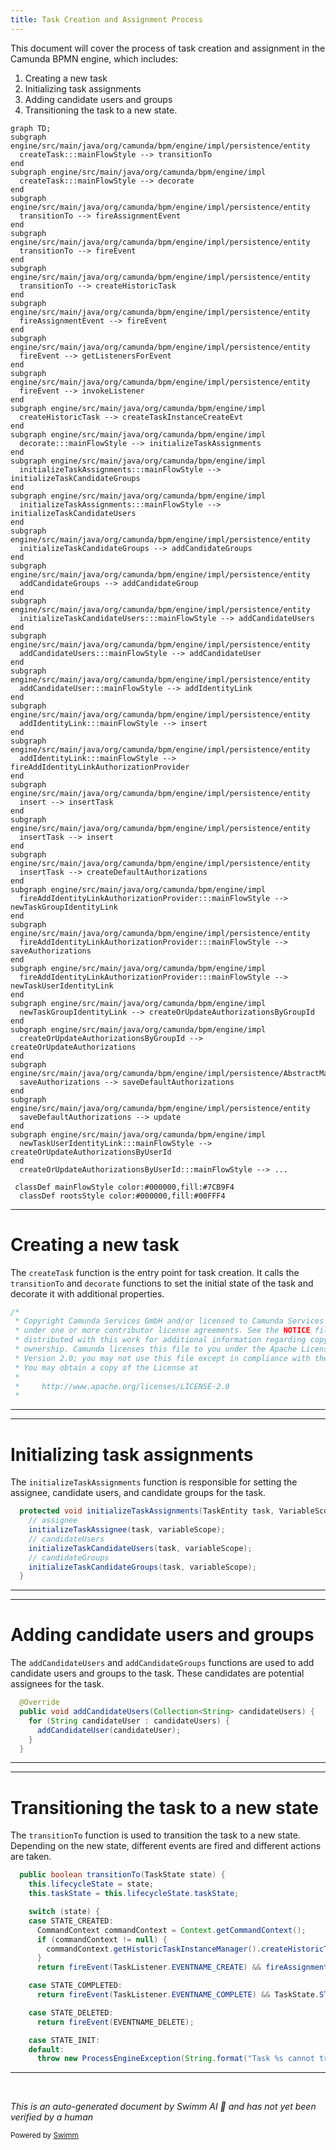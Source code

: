 ```yaml
---
title: Task Creation and Assignment Process
---
```

This document will cover the process of task creation and assignment in the Camunda BPMN engine, which includes:

1. Creating a new task
2. Initializing task assignments
3. Adding candidate users and groups
4. Transitioning the task to a new state.

```mermaid
graph TD;
subgraph engine/src/main/java/org/camunda/bpm/engine/impl/persistence/entity
  createTask:::mainFlowStyle --> transitionTo
end
subgraph engine/src/main/java/org/camunda/bpm/engine/impl
  createTask:::mainFlowStyle --> decorate
end
subgraph engine/src/main/java/org/camunda/bpm/engine/impl/persistence/entity
  transitionTo --> fireAssignmentEvent
end
subgraph engine/src/main/java/org/camunda/bpm/engine/impl/persistence/entity
  transitionTo --> fireEvent
end
subgraph engine/src/main/java/org/camunda/bpm/engine/impl/persistence/entity
  transitionTo --> createHistoricTask
end
subgraph engine/src/main/java/org/camunda/bpm/engine/impl/persistence/entity
  fireAssignmentEvent --> fireEvent
end
subgraph engine/src/main/java/org/camunda/bpm/engine/impl/persistence/entity
  fireEvent --> getListenersForEvent
end
subgraph engine/src/main/java/org/camunda/bpm/engine/impl/persistence/entity
  fireEvent --> invokeListener
end
subgraph engine/src/main/java/org/camunda/bpm/engine/impl
  createHistoricTask --> createTaskInstanceCreateEvt
end
subgraph engine/src/main/java/org/camunda/bpm/engine/impl
  decorate:::mainFlowStyle --> initializeTaskAssignments
end
subgraph engine/src/main/java/org/camunda/bpm/engine/impl
  initializeTaskAssignments:::mainFlowStyle --> initializeTaskCandidateGroups
end
subgraph engine/src/main/java/org/camunda/bpm/engine/impl
  initializeTaskAssignments:::mainFlowStyle --> initializeTaskCandidateUsers
end
subgraph engine/src/main/java/org/camunda/bpm/engine/impl/persistence/entity
  initializeTaskCandidateGroups --> addCandidateGroups
end
subgraph engine/src/main/java/org/camunda/bpm/engine/impl/persistence/entity
  addCandidateGroups --> addCandidateGroup
end
subgraph engine/src/main/java/org/camunda/bpm/engine/impl/persistence/entity
  initializeTaskCandidateUsers:::mainFlowStyle --> addCandidateUsers
end
subgraph engine/src/main/java/org/camunda/bpm/engine/impl/persistence/entity
  addCandidateUsers:::mainFlowStyle --> addCandidateUser
end
subgraph engine/src/main/java/org/camunda/bpm/engine/impl/persistence/entity
  addCandidateUser:::mainFlowStyle --> addIdentityLink
end
subgraph engine/src/main/java/org/camunda/bpm/engine/impl/persistence/entity
  addIdentityLink:::mainFlowStyle --> insert
end
subgraph engine/src/main/java/org/camunda/bpm/engine/impl/persistence/entity
  addIdentityLink:::mainFlowStyle --> fireAddIdentityLinkAuthorizationProvider
end
subgraph engine/src/main/java/org/camunda/bpm/engine/impl/persistence/entity
  insert --> insertTask
end
subgraph engine/src/main/java/org/camunda/bpm/engine/impl/persistence/entity
  insertTask --> insert
end
subgraph engine/src/main/java/org/camunda/bpm/engine/impl/persistence/entity
  insertTask --> createDefaultAuthorizations
end
subgraph engine/src/main/java/org/camunda/bpm/engine/impl
  fireAddIdentityLinkAuthorizationProvider:::mainFlowStyle --> newTaskGroupIdentityLink
end
subgraph engine/src/main/java/org/camunda/bpm/engine/impl/persistence/entity
  fireAddIdentityLinkAuthorizationProvider:::mainFlowStyle --> saveAuthorizations
end
subgraph engine/src/main/java/org/camunda/bpm/engine/impl
  fireAddIdentityLinkAuthorizationProvider:::mainFlowStyle --> newTaskUserIdentityLink
end
subgraph engine/src/main/java/org/camunda/bpm/engine/impl
  newTaskGroupIdentityLink --> createOrUpdateAuthorizationsByGroupId
end
subgraph engine/src/main/java/org/camunda/bpm/engine/impl
  createOrUpdateAuthorizationsByGroupId --> createOrUpdateAuthorizations
end
subgraph engine/src/main/java/org/camunda/bpm/engine/impl/persistence/AbstractManager.java
  saveAuthorizations --> saveDefaultAuthorizations
end
subgraph engine/src/main/java/org/camunda/bpm/engine/impl/persistence/entity
  saveDefaultAuthorizations --> update
end
subgraph engine/src/main/java/org/camunda/bpm/engine/impl
  newTaskUserIdentityLink:::mainFlowStyle --> createOrUpdateAuthorizationsByUserId
end
  createOrUpdateAuthorizationsByUserId:::mainFlowStyle --> ...

 classDef mainFlowStyle color:#000000,fill:#7CB9F4
  classDef rootsStyle color:#000000,fill:#00FFF4
```

<SwmSnippet path="/engine/src/main/java/org/camunda/bpm/engine/impl/cmmn/execution/CmmnExecution.java" line="1">

---

# Creating a new task

The `createTask` function is the entry point for task creation. It calls the `transitionTo` and `decorate` functions to set the initial state of the task and decorate it with additional properties.

```java
/*
 * Copyright Camunda Services GmbH and/or licensed to Camunda Services GmbH
 * under one or more contributor license agreements. See the NOTICE file
 * distributed with this work for additional information regarding copyright
 * ownership. Camunda licenses this file to you under the Apache License,
 * Version 2.0; you may not use this file except in compliance with the License.
 * You may obtain a copy of the License at
 *
 *     http://www.apache.org/licenses/LICENSE-2.0
 *
```

---

</SwmSnippet>

<SwmSnippet path="/engine/src/main/java/org/camunda/bpm/engine/impl/task/TaskDecorator.java" line="145">

---

# Initializing task assignments

The `initializeTaskAssignments` function is responsible for setting the assignee, candidate users, and candidate groups for the task.

```java
  protected void initializeTaskAssignments(TaskEntity task, VariableScope variableScope) {
    // assignee
    initializeTaskAssignee(task, variableScope);
    // candidateUsers
    initializeTaskCandidateUsers(task, variableScope);
    // candidateGroups
    initializeTaskCandidateGroups(task, variableScope);
  }
```

---

</SwmSnippet>

<SwmSnippet path="/engine/src/main/java/org/camunda/bpm/engine/impl/persistence/entity/TaskEntity.java" line="794">

---

# Adding candidate users and groups

The `addCandidateUsers` and `addCandidateGroups` functions are used to add candidate users and groups to the task. These candidates are potential assignees for the task.

```java
  @Override
  public void addCandidateUsers(Collection<String> candidateUsers) {
    for (String candidateUser : candidateUsers) {
      addCandidateUser(candidateUser);
    }
  }
```

---

</SwmSnippet>

<SwmSnippet path="/engine/src/main/java/org/camunda/bpm/engine/impl/persistence/entity/TaskEntity.java" line="1178">

---

# Transitioning the task to a new state

The `transitionTo` function is used to transition the task to a new state. Depending on the new state, different events are fired and different actions are taken.

```java
  public boolean transitionTo(TaskState state) {
    this.lifecycleState = state;
    this.taskState = this.lifecycleState.taskState;

    switch (state) {
    case STATE_CREATED:
      CommandContext commandContext = Context.getCommandContext();
      if (commandContext != null) {
        commandContext.getHistoricTaskInstanceManager().createHistoricTask(this);
      }
      return fireEvent(TaskListener.EVENTNAME_CREATE) && fireAssignmentEvent();

    case STATE_COMPLETED:
      return fireEvent(TaskListener.EVENTNAME_COMPLETE) && TaskState.STATE_COMPLETED.equals(this.lifecycleState);

    case STATE_DELETED:
      return fireEvent(EVENTNAME_DELETE);

    case STATE_INIT:
    default:
      throw new ProcessEngineException(String.format("Task %s cannot transition into state %s.", id, state));
```

---

</SwmSnippet>

&nbsp;

*This is an auto-generated document by Swimm AI 🌊 and has not yet been verified by a human*

<SwmMeta version="3.0.0" repo-id="Z2l0aHViJTNBJTNBQ2l0aS1jYW11bmRhJTNBJTNBZ2lsYWRuYXZvdA==" repo-name="Citi-camunda" doc-type="flows"><sup>Powered by [Swimm](/)</sup></SwmMeta>
